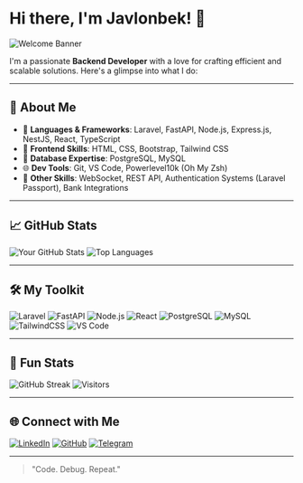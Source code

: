 # Hi there, I'm Javlonbek! 👋

![Welcome Banner](https://user-images.githubusercontent.com/placeholder-banner.gif)

I'm a passionate **Backend Developer** with a love for crafting efficient and scalable solutions. Here's a glimpse into what I do:

---

## 🚀 About Me
- 🔧 **Languages & Frameworks**: Laravel, FastAPI, Node.js, Express.js, NestJS, React, TypeScript
- 🎨 **Frontend Skills**: HTML, CSS, Bootstrap, Tailwind CSS
- 💾 **Database Expertise**: PostgreSQL, MySQL
- 🌐 **Dev Tools**: Git, VS Code, Powerlevel10k (Oh My Zsh)
- 🔗 **Other Skills**: WebSocket, REST API, Authentication Systems (Laravel Passport), Bank Integrations

---

## 📈 GitHub Stats

![Your GitHub Stats](https://github-readme-stats.vercel.app/api?username=javlonbek16&show_icons=true&theme=radical)
![Top Languages](https://github-readme-stats.vercel.app/api/top-langs/?username=javlonbek16&layout=compact&theme=radical)

---

## 🛠️ My Toolkit

![Laravel](https://img.shields.io/badge/Laravel-%23FF2D20.svg?style=for-the-badge&logo=laravel&logoColor=white)
![FastAPI](https://img.shields.io/badge/FastAPI-005571?style=for-the-badge&logo=fastapi)
![Node.js](https://img.shields.io/badge/Node.js-43853D?style=for-the-badge&logo=node.js&logoColor=white)
![React](https://img.shields.io/badge/React-%2320232a.svg?style=for-the-badge&logo=react&logoColor=%2361DAFB)
![PostgreSQL](https://img.shields.io/badge/PostgreSQL-316192?style=for-the-badge&logo=postgresql&logoColor=white)
![MySQL](https://img.shields.io/badge/MySQL-%2300f.svg?style=for-the-badge&logo=mysql&logoColor=white)
![TailwindCSS](https://img.shields.io/badge/TailwindCSS-%2338B2AC.svg?style=for-the-badge&logo=tailwind-css&logoColor=white)
![VS Code](https://img.shields.io/badge/VS%20Code-0078D4?style=for-the-badge&logo=visual-studio-code&logoColor=white)

---

## 🌟 Fun Stats

![GitHub Streak](https://github-readme-streak-stats.herokuapp.com/?user=javlonbek16&theme=radical)
![Visitors](https://visitor-badge.glitch.me/badge?page_id=javlonbek16)

---

## 🌐 Connect with Me

[![LinkedIn](https://img.shields.io/badge/LinkedIn-%230077B5.svg?style=for-the-badge&logo=linkedin&logoColor=white)](https://www.linkedin.com/in/YourProfile)
[![GitHub](https://img.shields.io/badge/GitHub-%23121011.svg?style=for-the-badge&logo=github&logoColor=white)](https://github.com/YourGitHubUsername)
[![Telegram](https://img.shields.io/badge/Telegram-2CA5E0?style=for-the-badge&logo=telegram&logoColor=white)](https://t.me/YourTelegramHandle)

---

> "Code. Debug. Repeat."
